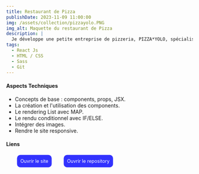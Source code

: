 ```yaml
---
title: Restaurant de Pizza
publishDate: 2023-11-09 11:00:00
img: /assets/collection/pizzayolo.PNG
img_alt: Maquette du restaurant de Pizza
description: |
  Je développe une petite entreprise de pizzeria, PIZZA*YOLO, spécialisée dans la vente en ligne de pizza.
tags:
  - React Js
  - HTML / CSS
  - Sass
  - Git
---
```


#### Aspects Techniques

- Concepts de base : components, props, JSX.
- La création et l'utilisation des components.
- Le rendering List avec MAP.
- Le rendu conditionnel avec IF/ELSE.
- Intégrer des images.
- Rendre le site responsive.

#### Liens

<ul class="liens__list" > 
<li class="liens__item"> <a href="https://pizza-iolo.netlify.app" target="_blank" class="liens__link" > Ouvrir le site </a> </li>
<li class="liens__item"> <a href="https://github.com/Soulman2131/pizzayolo" target="_blank" class="liens__link"> Ouvrir le repository </a></li>
</ul>

  <style>
    .liens__list {
      display:flex; justify-content: left; align-items: center;
      list-style: none; gap: 20px;  

    }
    
    .liens__link {
      display: block;
       background: rgba(0, 0, 255, 0.8);
      color: white;
      padding: 10px;
      border-radius: 10px;
      text-decoration: none;
      transform: scale(.9);
      transition: all .2s;
    }
    .liens__link:hover {
      background: rgb(61, 4, 249);
      transform: translateY(3px) scale(1);
      color: black;
      
    }

  </style>
